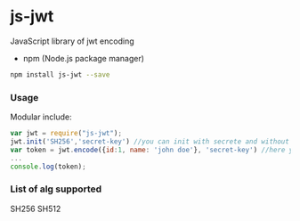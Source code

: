 # js-jwt

JavaScript library of jwt encoding

- npm (Node.js package manager)

```bash
npm install js-jwt --save
```

### Usage

Modular include:

```javascript
var jwt = require("js-jwt");
jwt.init('SH256','secret-key') //you can init with secrete and without secret-key
var token = jwt.encode({id:1, name: 'john doe'}, 'secret-key') //here you can bas secret-key if you want to encode with different secretKey
...
console.log(token);
```


### List of alg supported

SH256
SH512